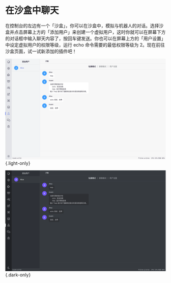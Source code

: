 # 在沙盒中聊天

在控制台的左边有一个「沙盒」，你可以在沙盒中，模拟与机器人的对话。选择沙盒并点击屏幕上方的「添加用户」来创建一个虚拟用户，这时你就可以在屏幕下方的对话框中输入聊天内容了，按回车键发送。你也可以在屏幕上方的「用户设置」中设定虚拟用户的权限等级，运行 echo 命令需要的最低权限等级为 2。现在前往沙盒页面，试一试新添加的插件吧！

![sandbox](/manual/console/sandbox.light.webp) {.light-only}

![sandbox](/manual/console/sandbox.dark.webp) {.dark-only}

